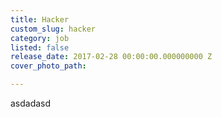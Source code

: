 ```yaml
---
title: Hacker
custom_slug: hacker
category: job
listed: false
release_date: 2017-02-28 00:00:00.000000000 Z
cover_photo_path: 

---
```

asdadasd